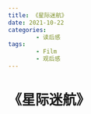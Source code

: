 ```yaml
---
title: 《星际迷航》
date: 2021-10-22
categories:
        - 读后感
tags:
        - Film
        - 观后感
---
```


# 《星际迷航》
